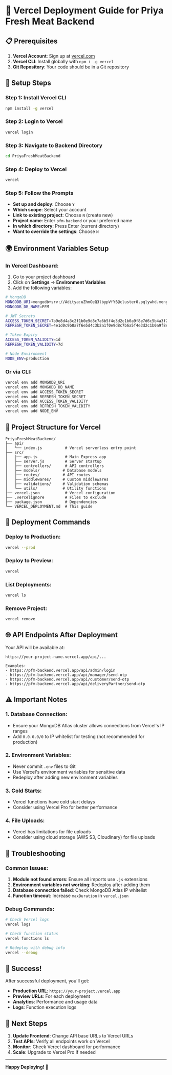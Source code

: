 # 🚀 Vercel Deployment Guide for Priya Fresh Meat Backend

## 📋 Prerequisites

1. **Vercel Account**: Sign up at [vercel.com](https://vercel.com)
2. **Vercel CLI**: Install globally with `npm i -g vercel`
3. **Git Repository**: Your code should be in a Git repository

## 🔧 Setup Steps

### **Step 1: Install Vercel CLI**
```bash
npm install -g vercel
```

### **Step 2: Login to Vercel**
```bash
vercel login
```

### **Step 3: Navigate to Backend Directory**
```bash
cd PriyaFreshMeatBackend
```

### **Step 4: Deploy to Vercel**
```bash
vercel
```

### **Step 5: Follow the Prompts**
- **Set up and deploy**: Choose `Y`
- **Which scope**: Select your account
- **Link to existing project**: Choose `N` (create new)
- **Project name**: Enter `pfm-backend` or your preferred name
- **In which directory**: Press Enter (current directory)
- **Want to override the settings**: Choose `N`

## 🌍 Environment Variables Setup

### **In Vercel Dashboard:**

1. Go to your project dashboard
2. Click on **Settings** → **Environment Variables**
3. Add the following variables:

```bash
# MongoDB
MONGODB_URI=mongodb+srv://Aditya:uZhmOeQ3lbypVfYS@cluster0.pqlywhd.mongodb.net/?retryWrites=true&w=majority&appName=Cluster0
MONGODB_DB_NAME=PFM

# JWT Secrets
ACCESS_TOKEN_SECRET=7b9e8d4a3c2f1b0e9d8c7a6b5f4e3d2c1b0a9f8e7d6c5b4a3f2e1d0c9b8a7
REFRESH_TOKEN_SECRET=4e1d0c9b8a7f6e5d4c3b2a1f0e9d8c7b6a5f4e3d2c1b0a9f8e7d6c5b4a3f2

# Token Expiry
ACCESS_TOKEN_VALIDITY=1d
REFRESH_TOKEN_VALIDITY=7d

# Node Environment
NODE_ENV=production
```

### **Or via CLI:**
```bash
vercel env add MONGODB_URI
vercel env add MONGODB_DB_NAME
vercel env add ACCESS_TOKEN_SECRET
vercel env add REFRESH_TOKEN_SECRET
vercel env add ACCESS_TOKEN_VALIDITY
vercel env add REFRESH_TOKEN_VALIDITY
vercel env add NODE_ENV
```

## 📁 Project Structure for Vercel

```
PriyaFreshMeatBackend/
├── api/
│   └── index.js          # Vercel serverless entry point
├── src/
│   ├── app.js            # Main Express app
│   ├── server.js         # Server startup
│   ├── controllers/      # API controllers
│   ├── models/          # Database models
│   ├── routes/          # API routes
│   ├── middlewares/     # Custom middlewares
│   ├── validations/     # Validation schemas
│   └── utils/           # Utility functions
├── vercel.json           # Vercel configuration
├── .vercelignore         # Files to exclude
├── package.json          # Dependencies
└── VERCEL_DEPLOYMENT.md  # This guide
```

## 🔄 Deployment Commands

### **Deploy to Production:**
```bash
vercel --prod
```

### **Deploy to Preview:**
```bash
vercel
```

### **List Deployments:**
```bash
vercel ls
```

### **Remove Project:**
```bash
vercel remove
```

## 🌐 API Endpoints After Deployment

Your API will be available at:
```
https://your-project-name.vercel.app/api/...

Examples:
- https://pfm-backend.vercel.app/api/admin/login
- https://pfm-backend.vercel.app/api/manager/send-otp
- https://pfm-backend.vercel.app/api/customer/send-otp
- https://pfm-backend.vercel.app/api/deliveryPartner/send-otp
```

## ⚠️ Important Notes

### **1. Database Connection:**
- Ensure your MongoDB Atlas cluster allows connections from Vercel's IP ranges
- Add `0.0.0.0/0` to IP whitelist for testing (not recommended for production)

### **2. Environment Variables:**
- Never commit `.env` files to Git
- Use Vercel's environment variables for sensitive data
- Redeploy after adding new environment variables

### **3. Cold Starts:**
- Vercel functions have cold start delays
- Consider using Vercel Pro for better performance

### **4. File Uploads:**
- Vercel has limitations for file uploads
- Consider using cloud storage (AWS S3, Cloudinary) for file uploads

## 🚨 Troubleshooting

### **Common Issues:**

1. **Module not found errors**: Ensure all imports use `.js` extensions
2. **Environment variables not working**: Redeploy after adding them
3. **Database connection failed**: Check MongoDB Atlas IP whitelist
4. **Function timeout**: Increase `maxDuration` in `vercel.json`

### **Debug Commands:**
```bash
# Check Vercel logs
vercel logs

# Check function status
vercel functions ls

# Redeploy with debug info
vercel --debug
```

## 🎉 Success!

After successful deployment, you'll get:
- **Production URL**: `https://your-project.vercel.app`
- **Preview URLs**: For each deployment
- **Analytics**: Performance and usage data
- **Logs**: Function execution logs

## 🔗 Next Steps

1. **Update Frontend**: Change API base URLs to Vercel URLs
2. **Test APIs**: Verify all endpoints work on Vercel
3. **Monitor**: Check Vercel dashboard for performance
4. **Scale**: Upgrade to Vercel Pro if needed

---

**Happy Deploying! 🚀**
